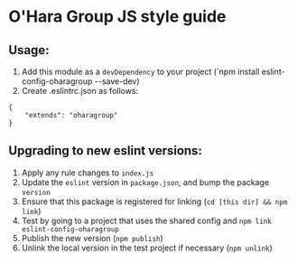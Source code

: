 O'Hara Group JS style guide
===========================

## Usage:

1. Add this module as a `devDependency` to your project (`npm install eslint-config-oharagroup --save-dev)
2. Create .eslintrc.json as follows:

```
{
    "extends": "oharagroup"
}
```

## Upgrading to new eslint versions:

1. Apply any rule changes to `index.js`
2. Update the `eslint` version in `package.json`, and bump the package `version`
3. Ensure that this package is registered for linking (`cd [this dir] && npm link`)
4. Test by going to a project that uses the shared config and `npm link eslint-config-oharagroup`
5. Publish the new version (`npm publish`)
6. Unlink the local version in the test project if necessary (`npm unlink`)